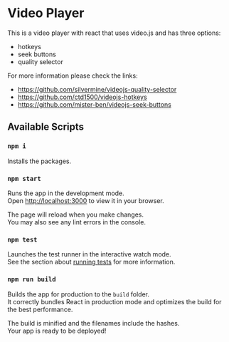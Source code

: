 # Video Player

This is a video player with react that uses video.js and has three options:
- hotkeys
- seek buttons
- quality selector

For more information please check the links:

- https://github.com/silvermine/videojs-quality-selector
- https://github.com/ctd1500/videojs-hotkeys
- https://github.com/mister-ben/videojs-seek-buttons

## Available Scripts

### `npm i`

Installs the packages.

### `npm start`

Runs the app in the development mode.\
Open [http://localhost:3000](http://localhost:3000) to view it in your browser.

The page will reload when you make changes.\
You may also see any lint errors in the console.

### `npm test`

Launches the test runner in the interactive watch mode.\
See the section about [running tests](https://facebook.github.io/create-react-app/docs/running-tests) for more information.

### `npm run build`

Builds the app for production to the `build` folder.\
It correctly bundles React in production mode and optimizes the build for the best performance.

The build is minified and the filenames include the hashes.\
Your app is ready to be deployed!
